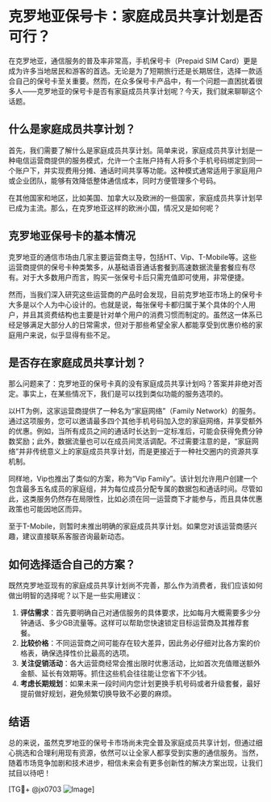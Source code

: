 # 克罗地亚保号卡：家庭成员共享计划是否可行？

在克罗地亚，通信服务的普及率非常高，手机保号卡（Prepaid SIM Card）更是成为许多当地居民和游客的首选。无论是为了短期旅行还是长期居住，选择一款适合自己的保号卡至关重要。然而，在众多保号卡产品中，有一个问题一直困扰着很多人——克罗地亚的保号卡是否有家庭成员共享计划呢？今天，我们就来聊聊这个话题。

## 什么是家庭成员共享计划？

首先，我们需要了解什么是家庭成员共享计划。简单来说，家庭成员共享计划是一种电信运营商提供的服务模式，允许一个主账户持有人将多个手机号码绑定到同一个账户下，并实现费用分摊、通话时间共享等功能。这种模式通常适用于家庭用户或企业团队，能够有效降低整体通信成本，同时方便管理多个号码。

在其他国家和地区，比如美国、加拿大以及欧洲的一些国家，家庭成员共享计划早已成为主流。那么，在克罗地亚这样的欧洲小国，情况又是如何呢？

## 克罗地亚保号卡的基本情况

克罗地亚的通信市场由几家主要运营商主导，包括HT、Vip、T-Mobile等。这些运营商提供的保号卡种类繁多，从基础语音通话套餐到高速数据流量套餐应有尽有。对于大多数用户而言，购买一张保号卡后只需充值即可使用，非常便捷。

然而，当我们深入研究这些运营商的产品时会发现，目前克罗地亚市场上的保号卡大多是以个人为中心设计的。也就是说，每张保号卡都归属于某个具体的个人用户，并且其资费结构也主要是针对单个用户的消费习惯而制定的。虽然这一体系已经足够满足大部分人的日常需求，但对于那些希望全家人都能享受到优惠价格的家庭用户来说，似乎显得有些不足。

## 是否存在家庭成员共享计划？

那么问题来了：克罗地亚的保号卡真的没有家庭成员共享计划吗？答案并非绝对否定。事实上，在某些情况下，我们是可以找到类似功能的服务选项的。

以HT为例，这家运营商提供了一种名为“家庭网络”（Family Network）的服务。通过这项服务，您可以邀请最多四个其他手机号码加入您的家庭网络，并享受额外的优惠。例如，当所有成员之间的通话时长达到一定标准后，可能会获得免费分钟数奖励；此外，数据流量也可以在成员间灵活调配。不过需要注意的是，“家庭网络”并非传统意义上的家庭成员共享计划，而是更接近于一种社交圈内的资源共享机制。

同样地，Vip也推出了类似的方案，称为“Vip Family”。该计划允许用户创建一个包含最多五名成员的家庭组，并为每位成员分配专属的数据包和通话时间。尽管如此，这类服务仍然存在局限性，比如必须在同一运营商下才能参与，而且具体优惠政策也可能因地区而异。

至于T-Mobile，则暂时未推出明确的家庭成员共享计划。如果您对该运营商感兴趣，建议直接联系客服咨询最新动态。

## 如何选择适合自己的方案？

既然克罗地亚现有的家庭成员共享计划尚不完善，那么作为消费者，我们应该如何做出明智的选择呢？以下是一些实用建议：

1. **评估需求**：首先要明确自己对通信服务的具体要求，比如每月大概需要多少分钟通话、多少GB流量等。这样可以帮助您快速锁定目标运营商及其推荐套餐。
2. **比较价格**：不同运营商之间可能存在较大差异，因此务必仔细对比各方案的价格表，确保选择性价比最高的选项。
3. **关注促销活动**：各大运营商经常会推出限时优惠活动，比如首次充值赠送额外金额、延长有效期等。抓住这些机会往往能让您省下不少钱。
4. **考虑长期规划**：如果未来一段时间内您计划更换手机号码或者升级套餐，最好提前做好规划，避免频繁切换导致不必要的麻烦。

## 结语

总的来说，虽然克罗地亚的保号卡市场尚未完全普及家庭成员共享计划，但通过细心挑选和合理利用现有资源，依然可以让全家人都享受到实惠的通信服务。当然，随着市场竞争加剧和技术进步，相信未来会有更多创新性的解决方案出现，让我们拭目以待吧！

[TG💪+ @jx0703 ![Image](https://github.com/user-attachments/assets/dbca1d08-cadb-493c-b0ec-ad6f7a83f270)]